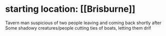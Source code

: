 # starting location: [[Brisburne]]
Tavern man suspicious of two people leaving and coming back shortly after 
Some shadowy creatures/people cutting ties of boats, letting them drif

